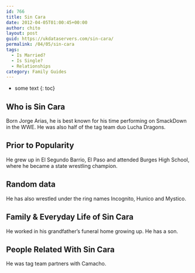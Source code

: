 ```yaml
---
id: 766
title: Sin Cara
date: 2012-04-05T01:00:45+00:00
author: chito
layout: post
guid: https://ukdataservers.com/sin-cara/
permalink: /04/05/sin-cara
tags:
  - Is Married?
  - Is Single?
  - Relationships
category: Family Guides
---
```


* some text
{: toc}
          
          
## Who is  Sin Cara
                  
                  
                  
Born Jorge Arias, he is best known for his time performing on SmackDown in the WWE. He was also half of the tag team duo Lucha Dragons.
                  
                
                
                
## Prior to Popularity 
                  
                  
                  
He grew up in El Segundo Barrio, El Paso and attended Burges High School, where he became a state wrestling champion. 
                  
                
                
                
## Random data 
                  
                  
                  
He has also wrestled under the ring names Incognito, Hunico and Mystico. 
                  
                
                
                
## Family & Everyday Life of Sin Cara
                  
                  
                  
He worked in his grandfather&#8217;s funeral home growing up. He has a son. 
                  
                
                
                
## People Related With  Sin Cara
                  
                  
                  
He was tag team partners with Camacho. 
                  
                
              
            
          
          
          
    
    
  

